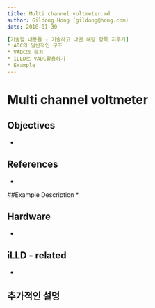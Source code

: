 ```yaml
---
title: Multi channel voltmeter.md
author: Gildong Hong (gildong@hong.com)  
date: 2018-01-30

[기술할 내용들 - 기술하고 나면 해당 항목 지우기]
* ADC의 일반적인 구조
* VADC의 특징
* iLLD로 VADC활용하기
* Example
---
```


# Multi channel voltmeter

## Objectives
*

## References
*

##Example Description 
*

## Hardware
* ​

## iLLD - related
*

## 추가적인 설명